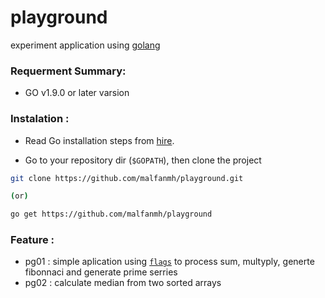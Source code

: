 # playground #

 experiment application using [golang](golang.org) 

### Requerment Summary:

 * GO v1.9.0 or later varsion

### Instalation :
* Read Go installation steps from [hire](golang.org/doc/install).

* Go to your repository dir (`$GOPATH`), then clone the project
```sh
git clone https://github.com/malfanmh/playground.git

(or)

go get https://github.com/malfanmh/playground
```



 ### Feature :
- pg01 : simple aplication using [`flags`](https://godoc.org/flag) to process sum, multyply, generte fibonnaci and generate prime serries
- pg02 : calculate median from two sorted arrays